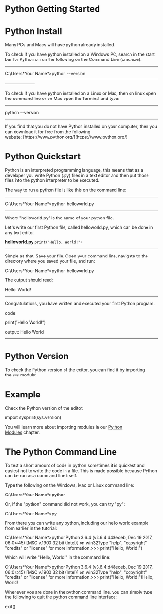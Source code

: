 # Python Getting Started

# Python Install

Many PCs and Macs will have python already installed.

To check if you have python installed on a Windows PC, search in the start bar for Python or run the following on the Command Line (cmd.exe):

---

C:\Users\*Your Name*>python --version
———————————————————————————————————————————

To check if you have python installed on a Linux or Mac, then on linux open the command line or on Mac open the Terminal and type:

---

python --version

---

If you find that you do not have Python installed on your computer, then you can download it for free from the following website: [https://www.python.org/](https://www.python.org/)

# Python Quickstart

Python is an interpreted programming language, this means that as a developer you write Python (.py) files in a text editor and then put those files into the python interpreter to be executed.

The way to run a python file is like this on the command line:

---

C:\Users\*Your Name*>python helloworld.py

---

Where "helloworld.py" is the name of your python file.

Let's write our first Python file, called helloworld.py, which can be done in any text editor.

**helloworld.py**
`print("Hello, World!")`

---

Simple as that. Save your file. Open your command line, navigate to the directory where you saved your file, and run:

C:\Users\*Your Name*>python helloworld.py

The output should read:

Hello, World!

---

Congratulations, you have written and executed your first Python program.

code:

print(”Hello World!”)

output: Hello World

---

# Python Version

To check the Python version of the editor, you can find it by importing the `sys` module:

# Example

Check the Python version of the editor:

import sysprint(sys.version)

You will learn more about importing modules in our [Python Modules](https://www.w3schools.com/python/python_modules.asp) chapter.

# The Python Command Line

To test a short amount of code in python sometimes it is quickest and easiest not to write the code in a file. This is made possible because Python can be run as a command line itself.

Type the following on the Windows, Mac or Linux command line:

C:\Users\*Your Name*>python

Or, if the "python" command did not work, you can try "py":

C:\Users\*Your Name*>py

From there you can write any python, including our hello world example from earlier in the tutorial:

C:\Users\*Your Name*>pythonPython 3.6.4 (v3.6.4:d48eceb, Dec 19 2017, 06:04:45) [MSC v.1900 32 bit (Intel)] on win32Type "help", "copyright", "credits" or "license" for more information.>>> print("Hello, World!")

Which will write "Hello, World!" in the command line:

C:\Users\*Your Name*>pythonPython 3.6.4 (v3.6.4:d48eceb, Dec 19 2017, 06:04:45) [MSC v.1900 32 bit (Intel)] on win32Type "help", "copyright", "credits" or "license" for more information.>>> print("Hello, World!")Hello, World!

Whenever you are done in the python command line, you can simply type the following to quit the python command line interface:

exit()